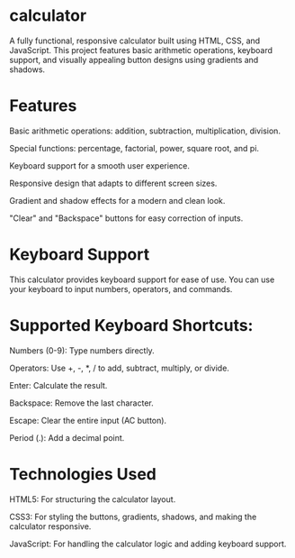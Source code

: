 # calculator


A fully functional, responsive calculator built using HTML, CSS, and JavaScript. This project features basic arithmetic operations, keyboard support, and visually appealing button designs using gradients and shadows.


# Features
Basic arithmetic operations: addition, subtraction, multiplication, division.

Special functions: percentage, factorial, power, square root, and pi.

Keyboard support for a smooth user experience.

Responsive design that adapts to different screen sizes.

Gradient and shadow effects for a modern and clean look.

"Clear" and "Backspace" buttons for easy correction of inputs.


# Keyboard Support
This calculator provides keyboard support for ease of use. You can use your keyboard to input numbers, operators, and commands.

# Supported Keyboard Shortcuts:
Numbers (0-9): Type numbers directly.

Operators: Use +, -, *, / to add, subtract, multiply, or divide.

Enter: Calculate the result.

Backspace: Remove the last character.

Escape: Clear the entire input (AC button).

Period (.): Add a decimal point.


# Technologies Used
HTML5: For structuring the calculator layout.

CSS3: For styling the buttons, gradients, shadows, and making the calculator responsive.

JavaScript: For handling the calculator logic and adding keyboard support.